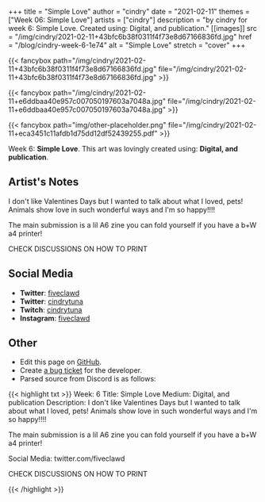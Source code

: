 +++
title =       "Simple Love"
author =      "cindry"
date =        "2021-02-11"
themes =      ["Week 06: Simple Love"]
artists =     ["cindry"]
description = "by cindry for week 6: Simple Love. Created using: Digital, and publication."
[[images]]
              src = "/img/cindry/2021-02-11+43bfc6b38f0311f4f73e8d67166836fd.jpg"
              href = "/blog/cindry-week-6-1e74"
              alt = "Simple Love"
              stretch = "cover"
+++


{{< fancybox path="/img/cindry/2021-02-11+43bfc6b38f0311f4f73e8d67166836fd.jpg" file="/img/cindry/2021-02-11+43bfc6b38f0311f4f73e8d67166836fd.jpg" >}}

{{< fancybox path="/img/cindry/2021-02-11+e6ddbaa40e957c007050197603a7048a.jpg" file="/img/cindry/2021-02-11+e6ddbaa40e957c007050197603a7048a.jpg" >}}

{{< fancybox path="img/other-placeholder.png" file="/img/cindry/2021-02-11+eca3451c11afdb1d75dd12df52439255.pdf" >}}


Week 6: **Simple Love**. This art was lovingly created using: **Digital, and publication**.

## Artist's Notes

I don't like Valentines Days but I wanted to talk about what I loved, pets!
Animals show love in such wonderful ways and I'm so happy!!!!

The main submission is a lil A6 zine you can fold yourself if you have a b+W a4 printer!

CHECK DISCUSSIONS ON HOW TO PRINT

## Social Media

- **Twitter**: <a href='https://twitter.com/fiveclawd' target='_blank'>fiveclawd</a>
- **Twitter**: <a href='https://twitter.com/cindrytuna' target='_blank'>cindrytuna</a>
- **Twitch**: <a href='https://twitch.tv/cindrytuna' target='_blank'>cindrytuna</a>
- **Instagram**: <a href='https://instagram.com/fiveclawd' target='_blank'>fiveclawd</a>


## Other

- Edit this page on [GitHub](https://github.com/teaminkling/web-refresh/edit/main/blog/content/blog/cindry-week-6-1e74.md).
- Create [a bug ticket](https://github.com/teaminkling/web-refresh/issues/new?assignees=&labels=bug&template=problem-report.md&title=) for the developer.
- Parsed source from Discord is as follows:

{{< highlight txt >}}
Week: 6
Title: Simple Love
Medium: Digital, and publication
Description:
I don't like Valentines Days but I wanted to talk about what I loved, pets!
Animals show love in such wonderful ways and I'm so happy!!!!

The main submission is a lil A6 zine you can fold yourself if you have a b+W a4 printer!

Social Media: twitter.com/fiveclawd




CHECK DISCUSSIONS ON HOW TO PRINT

{{< /highlight >}}